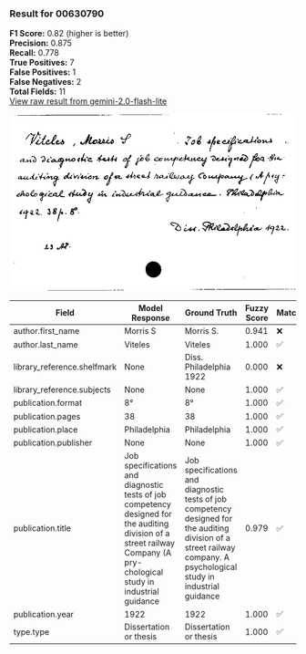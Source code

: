 ### Result for 00630790
**F1 Score:** 0.82 (higher is better)<br>**Precision:** 0.875<br>**Recall:** 0.778<br>**True Positives:** 7<br>**False Positives:** 1<br>**False Negatives:** 2<br>**Total Fields:** 11<br>[View raw result from gemini-2.0-flash-lite](https://github.com/RISE-UNIBAS/humanities_data_benchmark/blob/main/results/2025-09-02/T0152/request_T0152_00630790.json)

<img src="https://github.com/RISE-UNIBAS/humanities_data_benchmark/blob/main/benchmarks/zettelkatalog/images/00630790.jpg?raw=true" alt="00630790" width="600px">

| Field | Model Response | Ground Truth | Fuzzy Score | Match |
|-------|----------------|--------------|-------------|-------|
| author.first_name | Morris S | Morris S. | 0.941 | ❌ |
| author.last_name | Viteles | Viteles | 1.000 | ✅ |
| library_reference.shelfmark | None | Diss. Philadelphia 1922 | 0.000 | ❌ |
| library_reference.subjects | None | None | 1.000 | ✅ |
| publication.format | 8° | 8° | 1.000 | ✅ |
| publication.pages | 38 | 38 | 1.000 | ✅ |
| publication.place | Philadelphia | Philadelphia | 1.000 | ✅ |
| publication.publisher | None | None | 1.000 | ✅ |
| publication.title | Job specifications and diagnostic tests of job competency designed for the auditing division of a street railway Company (A pry-chological study in industrial guidance | Job specifications and diagnostic tests of job competency designed for the auditing division of a street railway company. A psychological study in industrial guidance | 0.979 | ✅ |
| publication.year | 1922 | 1922 | 1.000 | ✅ |
| type.type | Dissertation or thesis | Dissertation or thesis | 1.000 | ✅ |
